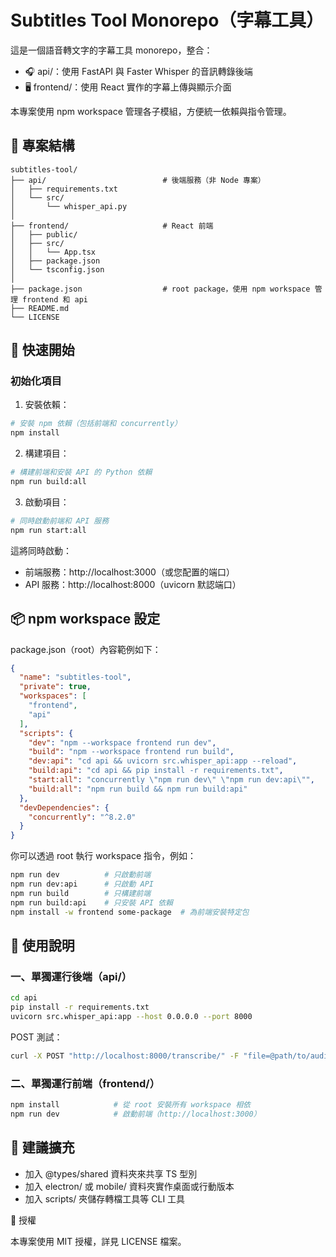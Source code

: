 # Subtitles Tool Monorepo（字幕工具）

這是一個語音轉文字的字幕工具 monorepo，整合：
* 🎧 api/：使用 FastAPI 與 Faster Whisper 的音訊轉錄後端
* 🖥️ frontend/：使用 React 實作的字幕上傳與顯示介面

本專案使用 npm workspace 管理各子模組，方便統一依賴與指令管理。

## 📁 專案結構
```
subtitles-tool/
├── api/                          # 後端服務（非 Node 專案）
│   ├── requirements.txt
│   └── src/
│       └── whisper_api.py
│
├── frontend/                     # React 前端
│   ├── public/
│   ├── src/
│   │   └── App.tsx
│   ├── package.json
│   └── tsconfig.json
│
├── package.json                  # root package，使用 npm workspace 管理 frontend 和 api
├── README.md
└── LICENSE
```

## 🔧 快速開始

### 初始化項目

1. 安裝依賴：
```bash
# 安裝 npm 依賴（包括前端和 concurrently）
npm install
```

2. 構建項目：
```bash
# 構建前端和安裝 API 的 Python 依賴
npm run build:all
```

3. 啟動項目：
```bash
# 同時啟動前端和 API 服務
npm run start:all
```

這將同時啟動：
- 前端服務：http://localhost:3000（或您配置的端口）
- API 服務：http://localhost:8000（uvicorn 默認端口）

## 📦 npm workspace 設定

package.json（root）內容範例如下：
```json
{
  "name": "subtitles-tool",
  "private": true,
  "workspaces": [
    "frontend",
    "api"
  ],
  "scripts": {
    "dev": "npm --workspace frontend run dev",
    "build": "npm --workspace frontend run build",
    "dev:api": "cd api && uvicorn src.whisper_api:app --reload",
    "build:api": "cd api && pip install -r requirements.txt",
    "start:all": "concurrently \"npm run dev\" \"npm run dev:api\"",
    "build:all": "npm run build && npm run build:api"
  },
  "devDependencies": {
    "concurrently": "^8.2.0"
  }
}
```

你可以透過 root 執行 workspace 指令，例如：
```bash
npm run dev          # 只啟動前端
npm run dev:api      # 只啟動 API
npm run build        # 只構建前端
npm run build:api    # 只安裝 API 依賴
npm install -w frontend some-package  # 為前端安裝特定包
```

## 🔧 使用說明

### 一、單獨運行後端（api/）

```bash
cd api
pip install -r requirements.txt
uvicorn src.whisper_api:app --host 0.0.0.0 --port 8000
```

POST 測試：
```bash
curl -X POST "http://localhost:8000/transcribe/" -F "file=@path/to/audio.mp3"
```

### 二、單獨運行前端（frontend/）

```bash
npm install            # 從 root 安裝所有 workspace 相依
npm run dev            # 啟動前端（http://localhost:3000）
```

## 🧱 建議擴充

* 加入 @types/shared 資料夾來共享 TS 型別
* 加入 electron/ 或 mobile/ 資料夾實作桌面或行動版本
* 加入 scripts/ 夾儲存轉檔工具等 CLI 工具

📝 授權

本專案使用 MIT 授權，詳見 LICENSE 檔案。